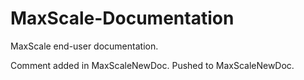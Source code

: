 # MaxScale-Documentation
MaxScale end-user documentation.

Comment added in MaxScaleNewDoc. Pushed to MaxScaleNewDoc.

